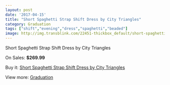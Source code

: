 ```yaml
---
layout: post
date: '2017-04-15'
title: "Short Spaghetti Strap Shift Dress by City Triangles"
category: Graduation
tags: ["shift","evening","dress","spaghetti","beaded"]
image: http://img.transblink.com/22451-thickbox_default/short-spaghetti-strap-shift-dress-by-city-triangles.jpg
---
```

Short Spaghetti Strap Shift Dress by City Triangles

On Sales: **$269.99**
<a href="https://www.transblink.com/en/graduation/7125-short-spaghetti-strap-shift-dress-by-city-triangles.html"><amp-img layout="responsive" width="600" height="600" src="//img.transblink.com/22451-thickbox_default/short-spaghetti-strap-shift-dress-by-city-triangles.jpg" alt="Short Spaghetti Strap Shift Dress by City Triangles 0" /></a>
<a href="https://www.transblink.com/en/graduation/7125-short-spaghetti-strap-shift-dress-by-city-triangles.html"><amp-img layout="responsive" width="600" height="600" src="//img.transblink.com/22453-thickbox_default/short-spaghetti-strap-shift-dress-by-city-triangles.jpg" alt="Short Spaghetti Strap Shift Dress by City Triangles 1" /></a>
<a href="https://www.transblink.com/en/graduation/7125-short-spaghetti-strap-shift-dress-by-city-triangles.html"><amp-img layout="responsive" width="600" height="600" src="//img.transblink.com/22452-thickbox_default/short-spaghetti-strap-shift-dress-by-city-triangles.jpg" alt="Short Spaghetti Strap Shift Dress by City Triangles 2" /></a>

Buy it: [Short Spaghetti Strap Shift Dress by City Triangles](https://www.transblink.com/en/graduation/7125-short-spaghetti-strap-shift-dress-by-city-triangles.html "Short Spaghetti Strap Shift Dress by City Triangles")

View more: [Graduation](https://www.transblink.com/en/7-graduation "Graduation")